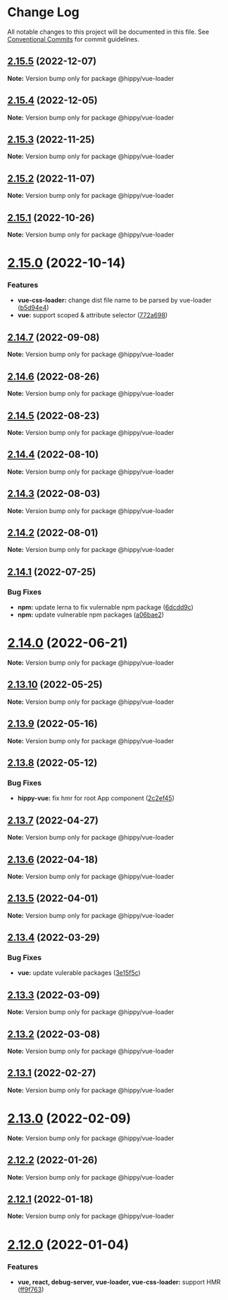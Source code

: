 # Change Log

All notable changes to this project will be documented in this file.
See [Conventional Commits](https://conventionalcommits.org) for commit guidelines.

## [2.15.5](https://github.com/Tencent/Hippy/compare/2.15.4...2.15.5) (2022-12-07)

**Note:** Version bump only for package @hippy/vue-loader





## [2.15.4](https://github.com/Tencent/Hippy/compare/2.15.3...2.15.4) (2022-12-05)

**Note:** Version bump only for package @hippy/vue-loader





## [2.15.3](https://github.com/Tencent/Hippy/compare/2.15.2...2.15.3) (2022-11-25)

**Note:** Version bump only for package @hippy/vue-loader





## [2.15.2](https://github.com/Tencent/Hippy/compare/2.15.1...2.15.2) (2022-11-07)

**Note:** Version bump only for package @hippy/vue-loader





## [2.15.1](https://github.com/Tencent/Hippy/compare/2.15.0...2.15.1) (2022-10-26)

**Note:** Version bump only for package @hippy/vue-loader





# [2.15.0](https://github.com/Tencent/Hippy/compare/2.14.7...2.15.0) (2022-10-14)


### Features

* **vue-css-loader:** change dist file name to be parsed by vue-loader ([b5d94e4](https://github.com/Tencent/Hippy/commit/b5d94e4a83960a7ef246b1ddd7edec71befe7c4e))
* **vue:** support scoped & attribute selector ([772a698](https://github.com/Tencent/Hippy/commit/772a69895b8658e3509db3b03d246153fca5f93c))





## [2.14.7](https://github.com/Tencent/Hippy/compare/2.14.6...2.14.7) (2022-09-08)

**Note:** Version bump only for package @hippy/vue-loader





## [2.14.6](https://github.com/Tencent/Hippy/compare/2.14.5...2.14.6) (2022-08-26)

**Note:** Version bump only for package @hippy/vue-loader





## [2.14.5](https://github.com/Tencent/Hippy/compare/2.14.4...2.14.5) (2022-08-23)

**Note:** Version bump only for package @hippy/vue-loader





## [2.14.4](https://github.com/Tencent/Hippy/compare/2.14.3...2.14.4) (2022-08-10)

**Note:** Version bump only for package @hippy/vue-loader





## [2.14.3](https://github.com/Tencent/Hippy/compare/2.14.2...2.14.3) (2022-08-03)

**Note:** Version bump only for package @hippy/vue-loader





## [2.14.2](https://github.com/Tencent/Hippy/compare/2.14.1...2.14.2) (2022-08-01)

**Note:** Version bump only for package @hippy/vue-loader





## [2.14.1](https://github.com/Tencent/Hippy/compare/2.14.0...2.14.1) (2022-07-25)


### Bug Fixes

* **npm:** update lerna to fix vulernable npm package ([6dcdd9c](https://github.com/Tencent/Hippy/commit/6dcdd9cd5aca908a47b0694c59d106493377f62c))
* **npm:** update vulnerable npm packages ([a06bae2](https://github.com/Tencent/Hippy/commit/a06bae20f95a7e24716a303b611b5bb187b15ff3))





# [2.14.0](https://github.com/Tencent/Hippy/compare/2.13.10...2.14.0) (2022-06-21)

**Note:** Version bump only for package @hippy/vue-loader





## [2.13.10](https://github.com/Tencent/Hippy/compare/2.13.9...2.13.10) (2022-05-25)

**Note:** Version bump only for package @hippy/vue-loader





## [2.13.9](https://github.com/Tencent/Hippy/compare/2.13.8...2.13.9) (2022-05-16)

**Note:** Version bump only for package @hippy/vue-loader





## [2.13.8](https://github.com/Tencent/Hippy/compare/2.13.7...2.13.8) (2022-05-12)


### Bug Fixes

* **hippy-vue:** fix hmr for root App component ([2c2ef45](https://github.com/Tencent/Hippy/commit/2c2ef45f82e140173c0625b2e5837fbf6d76df5a))





## [2.13.7](https://github.com/Tencent/Hippy/compare/2.13.6...2.13.7) (2022-04-27)

**Note:** Version bump only for package @hippy/vue-loader





## [2.13.6](https://github.com/Tencent/Hippy/compare/2.13.5...2.13.6) (2022-04-18)

**Note:** Version bump only for package @hippy/vue-loader





## [2.13.5](https://github.com/Tencent/Hippy/compare/2.13.4...2.13.5) (2022-04-01)

**Note:** Version bump only for package @hippy/vue-loader





## [2.13.4](https://github.com/Tencent/Hippy/compare/2.13.3...2.13.4) (2022-03-29)


### Bug Fixes

* **vue:** update vulerable packages ([3e15f5c](https://github.com/Tencent/Hippy/commit/3e15f5c26ff9b7d875791a3cac4520ba22d99524))





## [2.13.3](https://github.com/Tencent/Hippy/compare/2.13.2...2.13.3) (2022-03-09)

**Note:** Version bump only for package @hippy/vue-loader





## [2.13.2](https://github.com/Tencent/Hippy/compare/2.13.1...2.13.2) (2022-03-08)

**Note:** Version bump only for package @hippy/vue-loader





## [2.13.1](https://github.com/Tencent/Hippy/compare/2.13.0...2.13.1) (2022-02-27)

**Note:** Version bump only for package @hippy/vue-loader





# [2.13.0](https://github.com/Tencent/Hippy/compare/2.12.2...2.13.0) (2022-02-09)

**Note:** Version bump only for package @hippy/vue-loader





## [2.12.2](https://github.com/Tencent/Hippy/tree/master/packages/hippy-vue-loader/compare/2.12.1...2.12.2) (2022-01-26)

**Note:** Version bump only for package @hippy/vue-loader





## [2.12.1](https://github.com/Tencent/Hippy/tree/master/packages/hippy-vue-loader/compare/2.12.0...2.12.1) (2022-01-18)

**Note:** Version bump only for package @hippy/vue-loader





# [2.12.0](https://github.com/Tencent/Hippy/tree/master/packages/hippy-vue-loader/compare/2.11.6...2.12.0) (2022-01-04)


### Features

* **vue, react, debug-server, vue-loader, vue-css-loader:** support HMR ([ff9f763](https://github.com/Tencent/Hippy/tree/master/packages/hippy-vue-loader/commit/ff9f763a4578d41a4ff657a577ced7f3675ba8e3))
